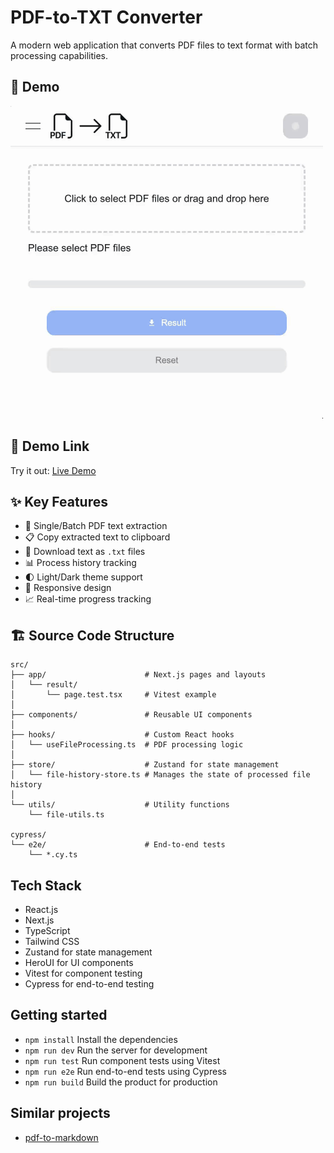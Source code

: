 # PDF-to-TXT Converter

A modern web application that converts PDF files to text format with batch processing capabilities.

## 🚀 Demo

<img src="public/gifs/demo_mobile_video.gif" alt="PDF to Text Demo" width="500" />

## 🔗 Demo Link

Try it out: [Live Demo](https://ancreat.github.io/pdf-to-txt/)

## ✨ Key Features

- 📄 Single/Batch PDF text extraction
- 📋 Copy extracted text to clipboard
- 💾 Download text as `.txt` files
- 📊 Process history tracking
- 🌓 Light/Dark theme support
- 📱 Responsive design
- 📈 Real-time progress tracking

## 🏗️ Source Code Structure

```
src/
├── app/                      # Next.js pages and layouts
│   └── result/
│       └── page.test.tsx     # Vitest example
│
├── components/               # Reusable UI components
│
├── hooks/                    # Custom React hooks
│   └── useFileProcessing.ts  # PDF processing logic
│
├── store/                    # Zustand for state management
│   └── file-history-store.ts # Manages the state of processed file history
│
└── utils/                    # Utility functions
    └── file-utils.ts

cypress/
└── e2e/                      # End-to-end tests
    └── *.cy.ts
```

## Tech Stack

- React.js
- Next.js
- TypeScript
- Tailwind CSS
- Zustand for state management
- HeroUI for UI components
- Vitest for component testing
- Cypress for end-to-end testing

## Getting started

- `npm install` Install the dependencies
- `npm run dev` Run the server for development
- `npm run test` Run component tests using Vitest
- `npm run e2e` Run end-to-end tests using Cypress
- `npm run build` Build the product for production

## Similar projects

- [pdf-to-markdown](https://github.com/jzillmann/pdf-to-markdown)
